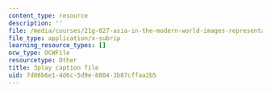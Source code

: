 ```yaml
---
content_type: resource
description: ''
file: /media/courses/21g-027-asia-in-the-modern-world-images-representations-fall-2016/7d86b6e14d6c5d9e88043b87cffaa2b5_1801228.vtt
file_type: application/x-subrip
learning_resource_types: []
ocw_type: OCWFile
resourcetype: Other
title: 3play caption file
uid: 7d86b6e1-4d6c-5d9e-8804-3b87cffaa2b5
---
```

